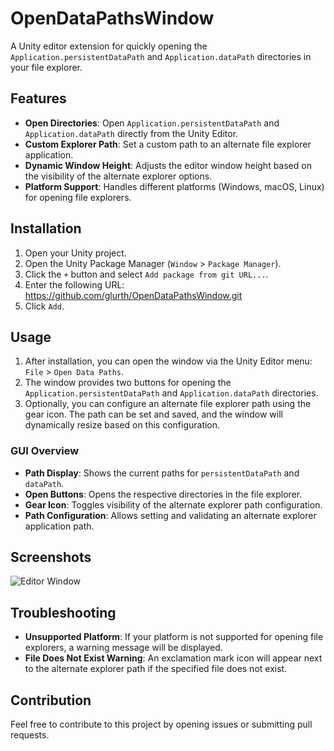 # OpenDataPathsWindow

A Unity editor extension for quickly opening the `Application.persistentDataPath` and `Application.dataPath` directories in your file explorer.

## Features

- **Open Directories**: Open `Application.persistentDataPath` and `Application.dataPath` directly from the Unity Editor.
- **Custom Explorer Path**: Set a custom path to an alternate file explorer application.
- **Dynamic Window Height**: Adjusts the editor window height based on the visibility of the alternate explorer options.
- **Platform Support**: Handles different platforms (Windows, macOS, Linux) for opening file explorers.

## Installation

1. Open your Unity project.
2. Open the Unity Package Manager (`Window` > `Package Manager`).
3. Click the `+` button and select `Add package from git URL...`.
4. Enter the following URL: https://github.com/glurth/OpenDataPathsWindow.git
5. Click `Add`.

## Usage

1. After installation, you can open the window via the Unity Editor menu: `File` > `Open Data Paths`.
2. The window provides two buttons for opening the `Application.persistentDataPath` and `Application.dataPath` directories.
3. Optionally, you can configure an alternate file explorer path using the gear icon. The path can be set and saved, and the window will dynamically resize based on this configuration.

### GUI Overview

- **Path Display**: Shows the current paths for `persistentDataPath` and `dataPath`.
- **Open Buttons**: Opens the respective directories in the file explorer.
- **Gear Icon**: Toggles visibility of the alternate explorer path configuration.
- **Path Configuration**: Allows setting and validating an alternate explorer application path.

## Screenshots

![Editor Window](path/to/screenshot.png)

## Troubleshooting

- **Unsupported Platform**: If your platform is not supported for opening file explorers, a warning message will be displayed.
- **File Does Not Exist Warning**: An exclamation mark icon will appear next to the alternate explorer path if the specified file does not exist.

## Contribution

Feel free to contribute to this project by opening issues or submitting pull requests.
